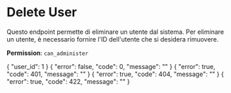 # Delete User

Questo endpoint permette di eliminare un utente dal sistema. Per eliminare un utente, è necessario fornire l'ID 
dell'utente che si desidera rimuovere.

**Permission**: `can_administer`

<api-endpoint openapi-path="./../openapi.yaml" endpoint="/users/{user_id}" method="delete">
    <request>
        <sample lang="JSON" title="Payload">
            {
                "user_id": 1
            }
        </sample>
    </request>
    <response type="200">
        <sample lang="JSON">
            {
                "error": false,
                "code": 0,
                "message": ""
            }
        </sample>
    </response>
    <response type="401">
        <sample lang="JSON">
            {
                "error": true,
                "code": 401,
                "message": ""
            }
        </sample>
    </response>
    <response type="404">
        <sample lang="JSON">
            {
                "error": true,
                "code": 404,
                "message": ""
            }
        </sample>
    </response>
    <response type="422">
        <sample lang="JSON">
            {
                "error": true,
                "code": 422,
                "message": ""
            }
        </sample>
    </response>
</api-endpoint>